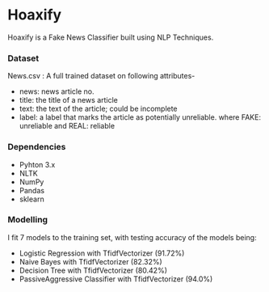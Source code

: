 # Hoaxify
Hoaxify is a Fake News Classifier built using NLP Techniques.

### Dataset

News.csv : A full trained dataset on following attributes-
- news: news article no.
- title: the title of a news article
- text: the text of the article; could be incomplete
- label: a label that marks the article as potentially unreliable. where FAKE: unreliable and REAL: reliable

### Dependencies

- Pyhton 3.x
- NLTK
- NumPy
- Pandas
- sklearn

### Modelling

I fit 7 models to the training set, with testing accuracy of the models being:

- Logistic Regression with TfidfVectorizer (91.72%)
- Naive Bayes with TfidfVectorizer (82.32%)
- Decision Tree with TfidfVectorizer (80.42%)
- PassiveAggressive Classifier with TfidfVectorizer (94.0%)


